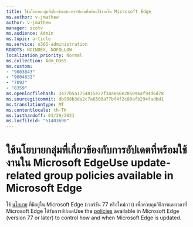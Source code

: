 ```yaml
---
title: ใช้นโยบายกลุ่มที่เกี่ยวข้องกับการอัปเดตที่พร้อมใช้งานใน Microsoft Edge
ms.author: v-jmathew
author: v-jmathew
manager: scotv
ms.audience: Admin
ms.topic: article
ms.service: o365-administration
ROBOTS: NOINDEX, NOFOLLOW
localization_priority: Normal
ms.collection: Adm_O365
ms.custom:
- "9003843"
- "9004632"
- "7092"
- "8359"
ms.openlocfilehash: 3477b5a1754815e22f34a866e285096af94d6d78
ms.sourcegitcommit: db908b3da2c7a6508a77bf4f2c80afb294fadbd1
ms.translationtype: MT
ms.contentlocale: th-TH
ms.lasthandoff: 03/29/2021
ms.locfileid: "51403690"
---
```

# <a name="use-update-related-group-policies-available-in-microsoft-edge"></a><span data-ttu-id="59a7f-102">ใช้นโยบายกลุ่มที่เกี่ยวข้องกับการอัปเดตที่พร้อมใช้งานใน Microsoft Edge</span><span class="sxs-lookup"><span data-stu-id="59a7f-102">Use update-related group policies available in Microsoft Edge</span></span>

<span data-ttu-id="59a7f-103">ใช้ [นโยบาย](https://go.microsoft.com/fwlink/?linkid=2134862) ที่มีอยู่ใน Microsoft Edge (เวอร์ชัน 77 หรือใหม่กว่า) เพื่อควบคุมวิธีการและเวลาที่ Microsoft Edge ได้รับการอัปเดต</span><span class="sxs-lookup"><span data-stu-id="59a7f-103">Use the [policies](https://go.microsoft.com/fwlink/?linkid=2134862) available in Microsoft Edge (version 77 or later) to control how and when Microsoft Edge is updated.</span></span>
